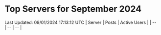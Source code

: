 # Top Servers for September 2024
Last Updated: 09/01/2024 17:13:12 UTC
| Server | Posts | Active Users |
| -- | -- | -- |
